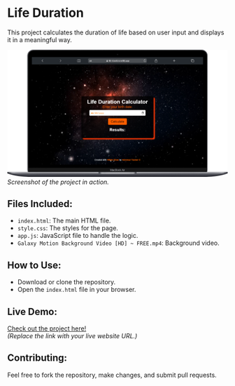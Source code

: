# Life Duration

This project calculates the duration of life based on user input and displays it in a meaningful way.

![Life Duration Project Screenshot](Macbook-Air-life-duration.netlify.app.png)  
*Screenshot of the project in action.*

## Files Included:
- `index.html`: The main HTML file.
- `style.css`: The styles for the page.
- `app.js`: JavaScript file to handle the logic.
- `Galaxy Motion Background Video [HD] ~ FREE.mp4`: Background video.

## How to Use:
- Download or clone the repository.
- Open the `index.html` file in your browser.

## Live Demo:
[Check out the project here!](https://example.com)  
*(Replace the link with your live website URL.)*

## Contributing:
Feel free to fork the repository, make changes, and submit pull requests.
